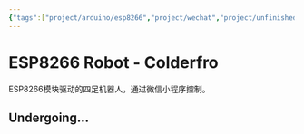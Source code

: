 ```yaml
---
{"tags":["project/arduino/esp8266","project/wechat","project/unfinished"],"dg-publish":true,"noteIcon":1,"github":"https://github.com/blleng/esp8266-robot-colderfro/","document":"none","index":2,"date":"2023-08-28T15:12","update":"2023-08-28T15:19","permalink":"/open-source/esp-8266-robot-colderfro-with-wechat-mini-program/","dgPassFrontmatter":true,"created":"2023-08-28T15:12","updated":"2023-08-28T15:19"}
---
```



# ESP8266 Robot - Colderfro
ESP8266模块驱动的四足机器人，通过微信小程序控制。

## Undergoing...

